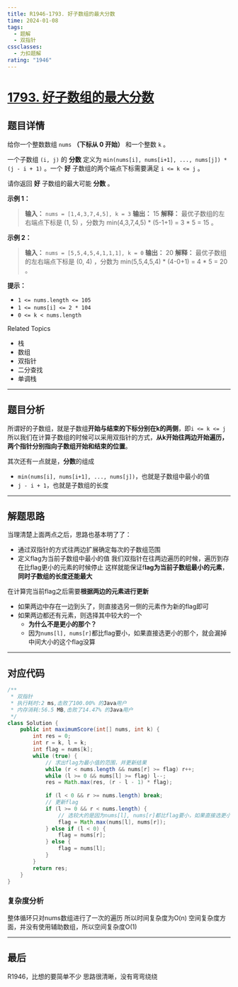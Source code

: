```yaml
---
title: R1946-1793. 好子数组的最大分数
time: 2024-01-08
tags:
  - 题解
  - 双指针
cssclasses:
  - 力扣题解
rating: "1946"
---
```

# [1793. 好子数组的最大分数](https://leetcode.cn/problems/maximum-score-of-a-good-subarray/)
## 题目详情

给你一个整数数组 `nums` **（下标从 0 开始）** 和一个整数 `k` 。

一个子数组 `(i, j)` 的 **分数** 定义为 `min(nums[i], nums[i+1], ..., nums[j]) * (j - i + 1)` 。一个 **好** 子数组的两个端点下标需要满足 `i <= k <= j` 。

请你返回 **好** 子数组的最大可能 **分数** 。

**示例 1：**

> **输入：** `nums = [1,4,3,7,4,5], k = 3`
> **输出：** 15
> **解释：** 最优子数组的左右端点下标是 (1, 5) ，分数为 min(4,3,7,4,5) * (5-1+1) = 3 * 5 = 15 。

**示例 2：**

> **输入：** `nums = [5,5,4,5,4,1,1,1], k = 0`
> **输出：** 20
> **解释：** 最优子数组的左右端点下标是 (0, 4) ，分数为 min(5,5,4,5,4) * (4-0+1) = 4 * 5 = 20 。

**提示：**
- `1 <= nums.length <= 105`
- `1 <= nums[i] <= 2 * 104`
- `0 <= k < nums.length`

Related Topics
- 栈
- 数组
- 双指针
- 二分查找
- 单调栈
---
## 题目分析

所谓好的子数组，就是子数组**开始与结束的下标分别在k的两侧**，即`i <= k <= j`
所以我们在计算子数组的时候可以采用双指针的方式，**从k开始往两边开始遍历，两个指针分别指向子数组开始和结束的位置**。

其次还有一点就是，**分数**的组成
- `min(nums[i], nums[i+1], ..., nums[j])`，也就是子数组中最小的值
- `j - i + 1`，也就是子数组的长度

---
## 解题思路

当理清楚上面两点之后，思路也基本明了了：
- 通过双指针的方式往两边扩展确定每次的子数组范围
- 定义flag为当前子数组中最小的值
我们双指针在往两边遍历的时候，遍历到存在比flag更小的元素的时候停止
这样就能保证f**lag为当前子数组最小的元素**，**同时子数组的长度还能最大**

在计算完当前flag之后需要**根据两边的元素进行更新**
- 如果两边中存在一边到头了，则直接选另一侧的元素作为新的flag即可
- 如果两边都还有元素，则选择其中较大的一个
	- **为什么不是更小的那个？**
	- 因为`nums[l], nums[r]`都比flag要小，如果直接选更小的那个，就会漏掉中间大小的这个flag没算

---
## 对应代码

```java
/**  
 * 双指针  
 * 执行耗时:2 ms,击败了100.00% 的Java用户  
 * 内存消耗:56.5 MB,击败了14.47% 的Java用户  
 */  
class Solution {  
    public int maximumScore(int[] nums, int k) {  
        int res = 0;  
        int r = k, l = k;  
        int flag = nums[k];  
        while (true) {  
            // 求出flag为最小值的范围，并更新结果  
            while (r < nums.length && nums[r] >= flag) r++;  
            while (l >= 0 && nums[l] >= flag) l--;  
            res = Math.max(res, (r - l - 1) * flag);  
  
            if (l < 0 && r >= nums.length) break;  
            // 更新flag  
            if (l >= 0 && r < nums.length) {  
                // 选较大的是因为nums[l], nums[r]都比flag要小，如果直接选更小的那个，就会漏掉中间一个没算  
                flag = Math.max(nums[l], nums[r]);  
            } else if (l < 0) {  
                flag = nums[r];  
            } else {  
                flag = nums[l];  
            }  
        }  
        return res;  
    }  
}
```
### 复杂度分析
整体循环只对nums数组进行了一次的遍历
所以时间复杂度为O(n)
空间复杂度方面，并没有使用辅助数组，所以空间复杂度O(1)

---
## 最后

R1946，比想的要简单不少
思路很清晰，没有弯弯绕绕

